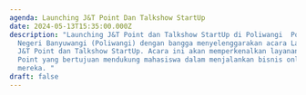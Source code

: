 ```yaml
---
agenda: Launching J&T Point Dan Talkshow StartUp
date: 2024-05-13T15:35:00.000Z
description: "Launching J&T Point dan Talkshow StartUp di Poliwangi  Politeknik
  Negeri Banyuwangi (Poliwangi) dengan bangga menyelenggarakan acara Launching
  J&T Point dan Talkshow StartUp. Acara ini akan memperkenalkan layanan J&T
  Point yang bertujuan mendukung mahasiswa dalam menjalankan bisnis online
  mereka. "
draft: false
---
```

